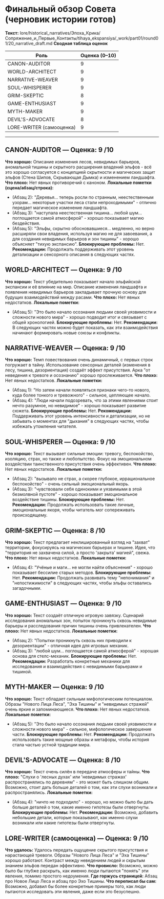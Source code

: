 # Финальный обзор Совета (черновик истории готов)

**Текст:** lore/historical_narratives/Эпоха_Крика/Сопряжение_и_Первые_Контакты/tihaya_ekspansiya/_work/part01/round01/20_narrative_draft.md
**Сводная таблица оценок**

| Роль              | Оценка (0–10) |
|-------------------|---------------|
| CANON-AUDITOR     | 9             |
| WORLD-ARCHITECT   | 9             |
| NARRATIVE-WEAVER  | 9             |
| SOUL-WHISPERER    | 9             |
| GRIM-SKEPTIC      | 8             |
| GAME-ENTHUSIAST   | 9             |
| MYTH-MAKER        | 9             |
| DEVIL'S-ADVOCATE  | 8             |
| LORE-WRITER (самооценка) | 9             |

---

## CANON-AUDITOR — Оценка: 9 /10
**Что хорошо:** Описание изменения лесов, невидимых барьеров, аномальной тишины и скрытного расширения владений эльфов - всё это хорошо согласуется с концепцией скрытности и магических защит эльфов (Стена Шипов, Скрывающая Дымка) и изменением ландшафта.
**Что плохо:** Нет явных противоречий с каноном.
**Локальные пометки (сцена/абзац/строка):**  
- (Абзац 2): "Деревья... теперь росли по странным, неестественным узорам... некоторые участки леса стали непроходимыми" - отлично передает магическое изменение ландшафта.
- (Абзац 3): "наступала неестественная тишина... любой шум... поглощается самой атмосферой" - хорошо показывает магию бездействия.
- (Абзац 5): "Эльфы, скрытно обосновавшиеся... медленно, но верно расширяли свои владения, используя магию не для завоевания, а для создания невидимых барьеров и зон тишины" - хорошо объясняет "тихую экспансию".
**Блокирующие проблемы:** Нет.
**Рекомендации:** Продолжать поддерживать этот уровень детализации и сенсорного описания в следующих частях.

## WORLD-ARCHITECT — Оценка: 9 /10
**Что хорошо:** Текст убедительно показывает начало эльфийской экспансии и её влияние на мир. Описание изменения ландшафта и появления невидимых барьеров закладывает прочную основу для будущих взаимодействий между расами.
**Что плохо:** Нет явных недостатков.
**Локальные пометки:**  
- (Абзац 5): "Это было начало осознания людьми своей уязвимости и сложности нового мира" - хорошо подводит итог и связывает с общей хронологией.
**Блокирующие проблемы:** Нет.
**Рекомендации:** В следующих частях можно будет показать, как эти взаимодействия начинают формировать новые союзы и конфликты.

## NARRATIVE-WEAVER — Оценка: 9 /10
**Что хорошо:** Темп повествования очень динамичный, с первых строк погружает в тайну. Использование сенсорных деталей (изменения в лесу, тишина, дезориентация) создаёт эффект присутствия. Арка "от неведения к тревоге и осознанию" хорошо прослеживается.
**Что плохо:** Нет явных недостатков.
**Локальные пометки:**  
- (Абзац 1): "Но затем начали появляться признаки чего-то нового, куда более тонкого и тревожного" - сильное, цепляющее начало.
- (Абзац 4): "Люди начали подозревать, что за этими явлениями стоит нечто разумное, но невидимое" - хорошо показывает развитие сюжета.
**Блокирующие проблемы:** Нет.
**Рекомендации:** Поддерживать этот уровень интенсивности и детализации, но не забывать о моментах для "дыхания" в следующих частях, чтобы избежать утомления читателя.

## SOUL-WHISPERER — Оценка: 9 /10
**Что хорошо:** Текст вызывает сильные эмоции: тревогу, беспокойство, изоляцию, страх, но также и любопытство. Фокус на эмоциональном воздействии таинственного присутствия очень эффективен.
**Что плохо:** Нет явных недостатков.
**Локальные пометки:**  
- (Абзац 2): "вызывало не страх, а скорее глубокое, иррациональное беспокойство" - очень сильный эмоциональный якорь.
- (Абзац 3): "чувствовали себя одинокими и уязвимыми в этой безмолвной пустоте" - хорошо показывает эмоциональное воздействие тишины.
**Блокирующие проблемы:** Нет.
**Рекомендации:** Продолжать использовать такие личные, эмоциональные якоря, чтобы читатель мог сопереживать происходящему.

## GRIM-SKEPTIC — Оценка: 8 /10
**Что хорошо:** Текст предлагает неклишированный взгляд на "захват" территории, фокусируясь на магических барьерах и тишине. Идея, что "территория не захвачена силой, а просто 'закрыта' магией", свежа.
**Что плохо:** Нет явных недостатков.
**Локальные пометки:**  
- (Абзац 4): "Учёные и маги... не могли найти объяснения" - хорошо показывает бессилие старых методов.
**Блокирующие проблемы:** Нет.
**Рекомендации:** Продолжать развивать тему "непонимания" и "непостижимости" в следующих частях, чтобы эльфы оставались загадочными.

## GAME-ENTHUSIAST — Оценка: 9 /10
**Что хорошо:** Текст создаёт отличную игровую завязку. Сценарий исследования аномальных зон, попыток проникнуть сквозь невидимые барьеры и расследования причин тишины очень привлекателен.
**Что плохо:** Нет явных недостатков.
**Локальные пометки:**  
- (Абзац 2): "Попытки проникнуть сквозь них приводили к дезориентации" - отличная идея для игровых механик.
- (Абзац 3): "любой шум... поглощается самой атмосферой" - хорошая основа для стелс-механик.
**Блокирующие проблемы:** Нет.
**Рекомендации:** Разработать конкретные механики для исследования и взаимодействия с невидимыми барьерами и тишиной.

## MYTH-MAKER — Оценка: 9 /10
**Что хорошо:** Текст обладает сильным мифологическим потенциалом. Образы "Нового Лица Леса", "Эха Тишины" и "невидимых стражей" очень яркие и запоминающиеся.
**Что плохо:** Нет явных недостатков.
**Локальные пометки:**  
- (Абзац 5): "Это было начало осознания людьми своей уязвимости и сложности нового мира" - сильное, мифологическое завершение части.
**Блокирующие проблемы:** Нет.
**Рекомендации:** Продолжать использовать такие мощные образы и метафоры, чтобы история стала частью устной традиции мира.

## DEVIL'S-ADVOCATE — Оценка: 8 /10
**Что хорошо:** Текст очень силён в передаче атмосферы и тайны.
**Что плохо:** "Слухи о 'лесных духах' или 'невидимых стражах' распространялись по деревням" - это может быть слишком общим. Возможно, стоит дать больше деталей о том, как эти слухи возникали и распространялись.
**Локальные пометки:**  
- (Абзац 4): "ничто не подходило" - хорошо, но можно было бы дать больше деталей о том, какие именно гипотезы были отвергнуты.
**Блокирующие проблемы:** Нет.
**Рекомендации:** Возможно, добавить небольшие детали, которые показывают, как именно слухи возникали или какие гипотезы были отвергнуты.

## LORE-WRITER (самооценка) — Оценка: 9 /10
**Что удалось:** Удалось передать ощущение скрытого присутствия и нарастающей тревоги. Образы "Нового Лица Леса" и "Эха Тишины" хорошо работают. Контраст между неведением людей и скрытым знанием эльфов передан эффективно.
**Что провисло:** Возможно, можно было бы глубже раскрыть, как именно люди пытаются "понять" эти явления, помимо простого недоумения.
**Где горжусь страницей:** Абзац про Новое Лицо Леса и абзац про Эхо Тишины.
**Что переписал бы сам:** Возможно, добавил бы более конкретные примеры того, как люди пытаются исследовать эти явления, даже если это безуспешно.
